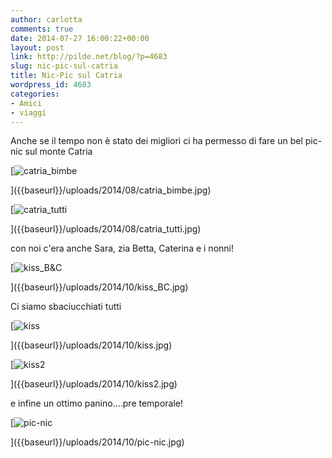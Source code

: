 ```yaml
---
author: carlotta
comments: true
date: 2014-07-27 16:00:22+00:00
layout: post
link: http://pilde.net/blog/?p=4683
slug: nic-pic-sul-catria
title: Nic-Pic sul Catria
wordpress_id: 4683
categories:
- Amici
- viaggi
---
```


Anche se il tempo non è stato dei migliori ci ha permesso di fare un bel pic-nic sul monte Catria

[![catria_bimbe]({{baseurl}}/uploads/2014/08/catria_bimbe.jpg)


]({{baseurl}}/uploads/2014/08/catria_bimbe.jpg)


[![catria_tutti]({{baseurl}}/uploads/2014/08/catria_tutti.jpg)


]({{baseurl}}/uploads/2014/08/catria_tutti.jpg)


con noi c'era anche Sara, zia Betta, Caterina e i nonni!

[![kiss_B&C]({{baseurl}}/uploads/2014/10/kiss_BC.jpg)


]({{baseurl}}/uploads/2014/10/kiss_BC.jpg)




Ci siamo sbaciucchiati tutti

[![kiss]({{baseurl}}/uploads/2014/10/kiss.jpg)


]({{baseurl}}/uploads/2014/10/kiss.jpg)


 [![kiss2]({{baseurl}}/uploads/2014/10/kiss2.jpg)


]({{baseurl}}/uploads/2014/10/kiss2.jpg)






e infine un ottimo panino....pre temporale!

[![pic-nic]({{baseurl}}/uploads/2014/10/pic-nic.jpg)


]({{baseurl}}/uploads/2014/10/pic-nic.jpg)



